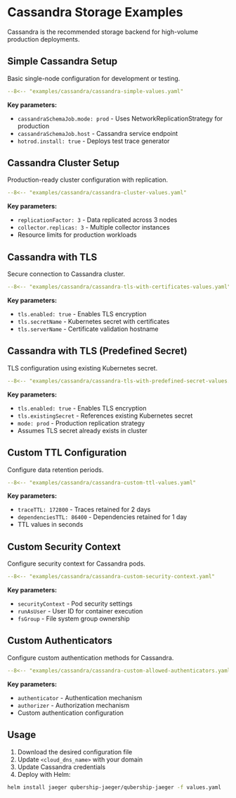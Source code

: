 # Cassandra Storage Examples

Cassandra is the recommended storage backend for high-volume production deployments.

## Simple Cassandra Setup

Basic single-node configuration for development or testing.

```yaml title="cassandra-simple-values.yaml"
--8<-- "examples/cassandra/cassandra-simple-values.yaml"
```

**Key parameters:**
- `cassandraSchemaJob.mode: prod` - Uses NetworkReplicationStrategy for production
- `cassandraSchemaJob.host` - Cassandra service endpoint
- `hotrod.install: true` - Deploys test trace generator

## Cassandra Cluster Setup

Production-ready cluster configuration with replication.

```yaml title="cassandra-cluster-values.yaml"
--8<-- "examples/cassandra/cassandra-cluster-values.yaml"
```

**Key parameters:**
- `replicationFactor: 3` - Data replicated across 3 nodes
- `collector.replicas: 3` - Multiple collector instances
- Resource limits for production workloads

## Cassandra with TLS

Secure connection to Cassandra cluster.

```yaml title="cassandra-tls-with-certificates-values.yaml"
--8<-- "examples/cassandra/cassandra-tls-with-certificates-values.yaml"
```

**Key parameters:**
- `tls.enabled: true` - Enables TLS encryption
- `tls.secretName` - Kubernetes secret with certificates
- `tls.serverName` - Certificate validation hostname

## Cassandra with TLS (Predefined Secret)

TLS configuration using existing Kubernetes secret.

```yaml title="cassandra-tls-with-predefined-secret-values.yaml"
--8<-- "examples/cassandra/cassandra-tls-with-predefined-secret-values.yaml"
```

**Key parameters:**
- `tls.enabled: true` - Enables TLS encryption
- `tls.existingSecret` - References existing Kubernetes secret
- `mode: prod` - Production replication strategy
- Assumes TLS secret already exists in cluster

## Custom TTL Configuration

Configure data retention periods.

```yaml title="cassandra-custom-ttl-values.yaml"
--8<-- "examples/cassandra/cassandra-custom-ttl-values.yaml"
```

**Key parameters:**
- `traceTTL: 172800` - Traces retained for 2 days
- `dependenciesTTL: 86400` - Dependencies retained for 1 day
- TTL values in seconds

## Custom Security Context

Configure security context for Cassandra pods.

```yaml title="cassandra-custom-security-context.yaml"
--8<-- "examples/cassandra/cassandra-custom-security-context.yaml"
```

**Key parameters:**
- `securityContext` - Pod security settings
- `runAsUser` - User ID for container execution
- `fsGroup` - File system group ownership

## Custom Authenticators

Configure custom authentication methods for Cassandra.

```yaml title="cassandra-custom-allowed-authenticators.yaml"
--8<-- "examples/cassandra/cassandra-custom-allowed-authenticators.yaml"
```

**Key parameters:**
- `authenticator` - Authentication mechanism
- `authorizer` - Authorization mechanism
- Custom authentication configuration

## Usage

1. Download the desired configuration file
2. Update `<cloud_dns_name>` with your domain
3. Update Cassandra credentials
4. Deploy with Helm:

```bash
helm install jaeger qubership-jaeger/qubership-jaeger -f values.yaml
``` 